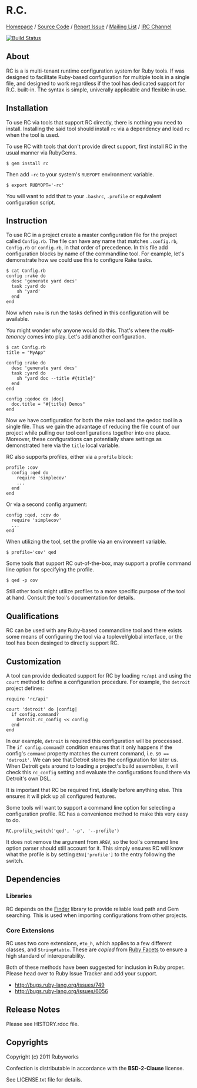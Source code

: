 # R.C.

[Homepage](http://rubyworks.github.com/rc) /
[Source Code](http://github.com/rubyworks/rc) /
[Report Issue](http://github.com/rubyworks/rc/issues) /
[Mailing List](http://googlegroups.com/group/rubyworks-mailinglist) /
[IRC Channel](http://chat.us.freenode.net/rubyworks)

[![Build Status](https://secure.travis-ci.org/rubyworks/rc.png)](http://travis-ci.org/rubyworks/rc)


## About

RC is a is multi-tenant runtime configuration system for Ruby tools.
If was designed to facilitate Ruby-based configuration for multiple
tools in a single file, and designed to work regardless if the tool
has dedicated support for R.C. built-in. The syntax is simple, 
univerally applicable and flexible in use.


## Installation

To use RC via tools that support RC directly, there is nothing you need to
install. Installing the said tool should install `rc` via a dependency and
load `rc` when the tool is used.

To use RC with tools that don't provide direct support, first install RC
in the usual manner via RubyGems.

    $ gem install rc

Then add `-rc` to your system's `RUBYOPT` environment variable.

    $ export RUBYOPT='-rc'

You will want to add that to your `.bashrc`, `.profile` or equivalent configuration
script.


## Instruction

To use RC in a project create a master configuration file for the project called
`Config.rb`. The file can have any name that matches `.config.rb`, `Config.rb`
or `config.rb`, in that order of precedence. In this file add configuration
blocks by name of the commandline tool. For example, let's demonstrate how we could
use this to configure Rake tasks.

    $ cat Config.rb
    config :rake do
      desc 'generate yard docs'
      task :yard do
        sh 'yard'
      end
    end

Now when `rake` is run the tasks defined in this configuration will be available.

You might wonder why anyone would do this. That's where the *multi-tenancy*
comes into play. Let's add another configuration.

    $ cat Config.rb
    title = "MyApp"

    config :rake do
      desc 'generate yard docs'
      task :yard do
        sh "yard doc --title #{title}"
      end
    end

    config :qedoc do |doc|
      doc.title = "#{title} Demos"
    end

Now we have configuration for both the rake tool and the qedoc tool in
a single file. Thus we gain the advantage of reducing the file count of our 
project while pulling our tool configurations together into one place.
Moreover, these configurations can potentially share settings as demonstrated
here via the `title` local variable.

RC also supports profiles, either via a `profile` block:

    profile :cov
      config :qed do
        require 'simplecov'
        ...
      end
    end

Or via a second config argument:

    config :qed, :cov do
      require 'simplecov'
      ...
    end

When utilizing the tool, set the profile via an environment variable.

    $ profile='cov' qed

Some tools that support RC out-of-the-box, may support a profile command
line option for specifying the profile.

    $ qed -p cov

Still other tools might utilize profiles to a more specific purpose of
the tool at hand. Consult the tool's documentation for details.


## Qualifications

RC can be used with any Ruby-based commandline tool and there exists some
means of configuring the tool via a toplevel/global interface, or the tool
has been desinged to directly support RC.


## Customization

A tool can provide dedicated support for RC by loading `rc/api` and using the
`court` method to define a configuration procedure. For example, 
the `detroit` project defines:

    require 'rc/api'

    court 'detroit' do |config|
      if config.command?
        Detroit.rc_config << config
      end
    end

In our example, `detroit` is required this configuration will be proccessed.
The `if config.command?` condition ensures that it only happens if the config's
`command` property matches the current command, i.e. `$0 == 'detroit'`. We can
see that Detroit stores the configuration for later us. When Detroit gets
around to loading a project's build assemblies, it will check this `rc_config`
setting and evaluate the configurations found there via Detroit's own DSL.

It is important that RC be required first, ideally before anything else. This
ensures it will pick up all configured features.

Some tools will want to support a command line option for selecting a 
configuration profile. RC has a convenience method to make this very
easy to do.

    RC.profile_switch('qed', '-p', '--profile')

It does not remove the argument from `ARGV`, so the tool's command line option
parser should still account for it. This simply ensures RC will know what the
profile is by setting `ENV['profile']` to the entry following the switch.


## Dependencies

### Libraries

RC depends on the [Finder](http://rubyworks.github.com/finder) library
to provide reliable load path and Gem searching. This is used when importing
configurations from other projects.

### Core Extensions

RC uses two core extensions, `#to_h`, which applies to a few different
classes, and `String#tabto`. These are *copied* from
[Ruby Facets](http://rubyworks.github.com/facets) to ensure a high
standard of interoperability.

Both of these methods have been suggested for inclusion in Ruby proper.
Please head over to Ruby Issue Tracker and add your support.

* http://bugs.ruby-lang.org/issues/749
* http://bugs.ruby-lang.org/issues/6056


## Release Notes

Please see HISTORY.rdoc file.


## Copyrights

Copyright (c) 2011 Rubyworks

Confection is distributable in accordance with the **BSD-2-Clause** license.

See LICENSE.txt file for details.

